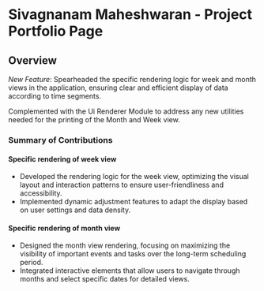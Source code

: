 # Sivagnanam Maheshwaran - Project Portfolio Page

## Overview
*New Feature*: Spearheaded the specific rendering logic for week and month views in the application, ensuring clear and 
efficient display of data according to time segments.

Complemented with the Ui Renderer Module to address any new utilities needed for the printing of the Month and Week view.


### Summary of Contributions
#### Specific rendering of week view
- Developed the rendering logic for the week view, optimizing the visual layout and interaction patterns to ensure 
user-friendliness and accessibility.
- Implemented dynamic adjustment features to adapt the display based on user settings and data density.

#### Specific rendering of month view
- Designed the month view rendering, focusing on maximizing the visibility of important events and tasks over the 
long-term scheduling period.
- Integrated interactive elements that allow users to navigate through months and select specific dates for detailed 
views.
